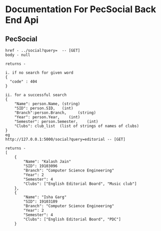 # Documentation For PecSocial Back End Api

## PecSocial

    href - ../social?query=  -- [GET]
    body - null

    returns - 

    i. if no search for given word
    {
      "code" : 404
    }

    ii. for a successful search
    {
        "Name": person.Name, (string)
        "SID": person.SID,   (int)
        "Branch":person.Branch,     (string)
        "Year": person.Year,    (int)
        "Semester": person.Semester,    (int) 
        "Clubs": club_list  (list of strings of names of clubs)
    }
    eg 
    http://127.0.0.1:5000/social?query=editorial -- [GET]

    returns - 
    [
        {
            "Name": "Kalash Jain"
            "SID": 19103096
            "Branch": "Computer Science Engineering"
            "Year": 2
            "Semester": 4
            "Clubs": ["English Editorial Board", "Music club"]
        },
        {
            "Name": "Isha Garg"
            "SID": 19103109
            "Branch": "Computer Science Engineering"
            "Year": 2
            "Semester": 4
            "Clubs": ["English Editorial Board", "PDC"]
        }
    